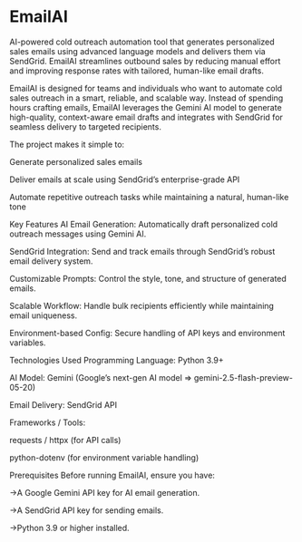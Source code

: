# EmailAI
AI-powered cold outreach automation tool that generates personalized sales emails using advanced language models and delivers them via SendGrid. EmailAI streamlines outbound sales by reducing manual effort and improving response rates with tailored, human-like email drafts.


EmailAI is designed for teams and individuals who want to automate cold sales outreach in a smart, reliable, and scalable way.
Instead of spending hours crafting emails, EmailAI leverages the Gemini AI model to generate high-quality, context-aware email drafts and integrates with SendGrid for seamless delivery to targeted recipients.

The project makes it simple to:

Generate personalized sales emails

Deliver emails at scale using SendGrid’s enterprise-grade API

Automate repetitive outreach tasks while maintaining a natural, human-like tone

Key Features
AI Email Generation: Automatically draft personalized cold outreach messages using Gemini AI.

SendGrid Integration: Send and track emails through SendGrid’s robust email delivery system.

Customizable Prompts: Control the style, tone, and structure of generated emails.

Scalable Workflow: Handle bulk recipients efficiently while maintaining email uniqueness.

Environment-based Config: Secure handling of API keys and environment variables.

Technologies Used
Programming Language: Python 3.9+

AI Model: Gemini (Google’s next-gen AI model => gemini-2.5-flash-preview-05-20)

Email Delivery: SendGrid API

Frameworks / Tools:

requests / httpx (for API calls)

python-dotenv (for environment variable handling)

Prerequisites
Before running EmailAI, ensure you have:

->A Google Gemini API key for AI email generation.

->A SendGrid API key for sending emails.

->Python 3.9 or higher installed.
